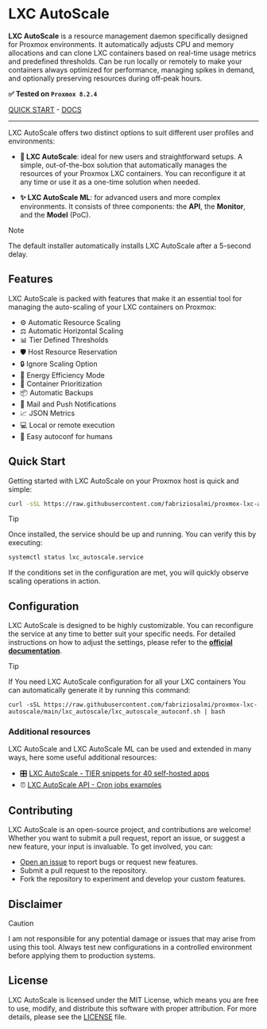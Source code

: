 # LXC AutoScale

**LXC AutoScale** is a resource management daemon specifically designed for Proxmox environments. It automatically adjusts CPU and memory allocations and can clone LXC containers based on real-time usage metrics and predefined thresholds. Can be run locally or remotely to make your containers always optimized for performance, managing spikes in demand, and optionally preserving resources during off-peak hours. 

**✅ Tested on `Proxmox 8.2.4`**

[QUICK START](#quickstart) - [DOCS](https://github.com/fabriziosalmi/proxmox-lxc-autoscale/blob/main/docs/lxc_autoscale/README.md)

---

LXC AutoScale offers two distinct options to suit different user profiles and environments:

- **🚀 LXC AutoScale**: ideal for new users and straightforward setups. A simple, out-of-the-box solution that automatically manages the resources of your Proxmox LXC containers. You can reconfigure it at any time or use it as a one-time solution when needed.

- **✨ LXC AutoScale ML**: for advanced users and more complex environments. It consists of three components: the **API**, the **Monitor**, and the **Model** (PoC).

> [!NOTE]
> The default installer automatically installs LXC AutoScale after a 5-second delay.


## Features
LXC AutoScale is packed with features that make it an essential tool for managing the auto-scaling of your LXC containers on Proxmox:

- ⚙️ Automatic Resource Scaling
- ⚖️ Automatic Horizontal Scaling
- 📊 Tier Defined Thresholds
- 🛡️ Host Resource Reservation
- 🔒 Ignore Scaling Option
- 🌱 Energy Efficiency Mode
- 🚦 Container Prioritization
- 📦 Automatic Backups
- 🔔 Mail and Push Notifications
- 📈 JSON Metrics
- 💻 Local or remote execution
- 💃 Easy autoconf for humans

## Quick Start

Getting started with LXC AutoScale on your Proxmox host is quick and simple:

```bash
curl -sSL https://raw.githubusercontent.com/fabriziosalmi/proxmox-lxc-autoscale/main/install.sh | bash
```

> [!TIP]
> Once installed, the service should be up and running. You can verify this by executing:
>
> ```bash
> systemctl status lxc_autoscale.service
> ```

If the conditions set in the configuration are met, you will quickly observe scaling operations in action.


## Configuration

LXC AutoScale is designed to be highly customizable. You can reconfigure the service at any time to better suit your specific needs. For detailed instructions on how to adjust the settings, please refer to the **[official documentation](https://github.com/fabriziosalmi/proxmox-lxc-autoscale/blob/main/docs/lxc_autoscale/README.md)**.

> [!TIP]
> If You need LXC AutoScale configuration for all your LXC containers You can automatically generate it by running this command:
> ```
> curl -sSL https://raw.githubusercontent.com/fabriziosalmi/proxmox-lxc-autoscale/main/lxc_autoscale/lxc_autoscale_autoconf.sh | bash
> ```

### Additional resources
LXC AutoScale and LXC AutoScale ML can be used and extended in many ways, here some useful additional resources:

- 🎛️ [LXC AutoScale - TIER snippets for 40 self-hosted apps](https://github.com/fabriziosalmi/proxmox-lxc-autoscale/blob/main/docs/lxc_autoscale/examples/README.md)
- ⏰ [LXC AutoScale API - Cron jobs examples](https://github.com/fabriziosalmi/proxmox-lxc-autoscale/blob/main/docs/lxc_autoscale_api/examples/README.md)
  
## Contributing

LXC AutoScale is an open-source project, and contributions are welcome! Whether you want to submit a pull request, report an issue, or suggest a new feature, your input is invaluable. To get involved, you can:

- [Open an issue](https://github.com/fabriziosalmi/proxmox-lxc-autoscale/issues/new/choose) to report bugs or request new features.
- Submit a pull request to the repository.
- Fork the repository to experiment and develop your custom features.

## Disclaimer

> [!CAUTION]
> I am not responsible for any potential damage or issues that may arise from using this tool. Always test new configurations in a controlled environment before applying them to production systems.

## License

LXC AutoScale is licensed under the MIT License, which means you are free to use, modify, and distribute this software with proper attribution. For more details, please see the [LICENSE](LICENSE) file.
